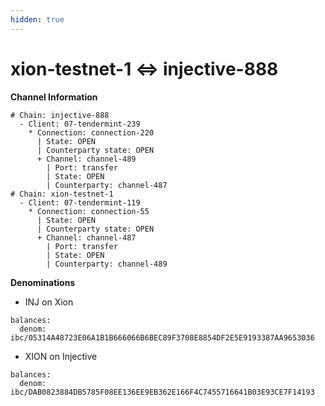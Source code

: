 ```yaml
---
hidden: true
---
```


# xion-testnet-1 <=> injective-888

**Channel Information**

```
# Chain: injective-888
  - Client: 07-tendermint-239
    * Connection: connection-220
      | State: OPEN
      | Counterparty state: OPEN
      + Channel: channel-489
        | Port: transfer
        | State: OPEN
        | Counterparty: channel-487
# Chain: xion-testnet-1
  - Client: 07-tendermint-119
    * Connection: connection-55
      | State: OPEN
      | Counterparty state: OPEN
      + Channel: channel-487
        | Port: transfer
        | State: OPEN
        | Counterparty: channel-489
```

**Denominations**

* INJ on Xion

```
balances:
  denom: ibc/05314A48723E06A1B1B666066B6BEC89F3708E8854DF2E5E9193387AA9653036
```

* XION on Injective

```
balances:
  denom: ibc/DAB0823884DB5785F08EE136EE9EB362E166F4C7455716641B03E93CE7F14193
```
